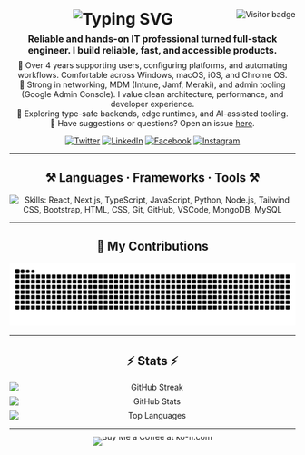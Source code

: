 <!-- Visitor Count -->
<img align="right" src="https://visitor-badge.laobi.icu/badge?page_id=Noson5434.Noson5434&left_color=red&right_color=green&left_text=Page%20Visitors" loading="lazy" decoding="async" referrerpolicy="no-referrer" alt="Visitor badge" />

<!-- Typing SVG -->
<h1 align="center" style="margin:0">
  <a href="https://git.io/typing-svg" style="text-decoration:none">
    <img src="https://readme-typing-svg.herokuapp.com?font=Righteous&size=35&center=true&vCenter=true&width=500&height=70&duration=3500&lines=Hi+There+👋;+I'm+Noson+Rabinovich!;" alt="Typing SVG" width="500" height="70" loading="lazy" decoding="async" referrerpolicy="no-referrer" />
  </a>
</h1>

<!-- About -->
<h3 align="center" style="margin:8px 0">Reliable and hands-on IT professional turned full-stack engineer. I build reliable, fast, and accessible products.</h3>

<div align="center" style="margin:8px 0">
  🔧 Over 4 years supporting users, configuring platforms, and automating workflows. Comfortable across Windows, macOS, iOS, and Chrome OS.
  <br />
  🧩 Strong in networking, MDM (Intune, Jamf, Meraki), and admin tooling (Google Admin Console). I value clean architecture, performance, and developer experience.
  <br />
  🚀 Exploring type-safe backends, edge runtimes, and AI-assisted tooling.
  <br />
  💬 Have suggestions or questions? Open an issue <a href="https://github.com/Noson5434/Noson5434/issues">here</a>.
</div>

<!-- Social Media Links -->
<p align="center">
  <a href="https://twitter.com/noson5434"><img src="https://img.shields.io/badge/Twitter-1DA1F2?style=for-the-badge&logo=x&logoColor=white" alt="Twitter" height="28"></a>
  <a href="https://linkedin.com/in/noson-rabinovich"><img src="https://img.shields.io/badge/LinkedIn-0A66C2?style=for-the-badge&logo=linkedin&logoColor=white" alt="LinkedIn" height="28"></a>
  <a href="https://fb.com/noson.rabinowitz"><img src="https://img.shields.io/badge/Facebook-1877F2?style=for-the-badge&logo=facebook&logoColor=white" alt="Facebook" height="28"></a>
  <a href="https://instagram.com/noson_rabinovich"><img src="https://img.shields.io/badge/Instagram-E4405F?style=for-the-badge&logo=instagram&logoColor=white" alt="Instagram" height="28"></a>
</p>

<hr />

<!-- Skills / Tools -->
<h2 align="center">⚒️ Languages · Frameworks · Tools ⚒️</h2>
<div align="center" style="margin:8px 0">
  <img src="https://skillicons.dev/icons?i=react,nextjs,typescript,javascript,python,nodejs,tailwind,bootstrap,html,css,git,github,vscode,mongodb,mysql" alt="Skills: React, Next.js, TypeScript, JavaScript, Python, Node.js, Tailwind CSS, Bootstrap, HTML, CSS, Git, GitHub, VSCode, MongoDB, MySQL" loading="lazy" decoding="async" referrerpolicy="no-referrer" />
</div>

<hr />

<!-- Contributions Snake -->
<h2 align="center">🐍 My Contributions</h2>
<div align="center" style="margin:8px 0">
  <picture>
    <source media="(prefers-color-scheme: dark)" srcset="https://raw.githubusercontent.com/Noson5434/Noson5434/output/github-contribution-grid-snake-dark.svg" />
    <img alt="Snake animation of contributions" src="https://raw.githubusercontent.com/Noson5434/Noson5434/output/github-contribution-grid-snake.svg" loading="lazy" decoding="async" />
  </picture>
</div>

<hr />

<!-- Stats -->
<h2 align="center">⚡ Stats ⚡</h2>
<div align="center" style="margin:0">
  <div style="margin:8px 0">
    <picture>
      <source media="(prefers-color-scheme: dark)" srcset="https://streak-stats.demolab.com?user=Noson5434&theme=dark&hide_border=true&card_width=840" />
      <img src="https://streak-stats.demolab.com?user=Noson5434&hide_border=true&card_width=840"
           alt="GitHub Streak" style="display:block" />
    </picture>
  </div>
  <div style="margin:8px 0">
    <picture>
      <source media="(prefers-color-scheme: dark)" srcset="https://github-readme-stats.vercel.app/api?username=Noson5434&count_private=true&show_icons=true&theme=react&hide_border=true&card_width=840" />
      <img src="https://github-readme-stats.vercel.app/api?username=Noson5434&count_private=true&show_icons=true&hide_border=true&card_width=840"
           alt="GitHub Stats" style="display:block" />
    </picture>
  </div>
  <div style="margin:8px 0">
    <picture>
      <source media="(prefers-color-scheme: dark)" srcset="https://github-readme-stats.vercel.app/api/top-langs/?username=Noson5434&layout=compact&theme=react&hide_border=true&card_width=840" />
      <img src="https://github-readme-stats.vercel.app/api/top-langs/?username=Noson5434&layout=compact&hide_border=true&card_width=840"
           alt="Top Languages" style="display:block" />
    </picture>
  </div>
</div>

<hr />

<!-- Ko-fi -->
<div align="center" style="margin:8px 0">
  <a href="https://ko-fi.com/noson5434" target="_blank" rel="noopener noreferrer" title="Buy me a coffee" style="text-decoration:none;display:inline-block;line-height:0;vertical-align:middle">
    <img height="64" style="border:0;height:64px;display:block" src="https://storage.ko-fi.com/cdn/kofi1.png?v=3" alt="Buy Me a Coffee at ko-fi.com" loading="lazy" decoding="async" />
  </a>
</div>
